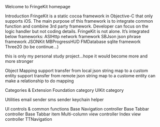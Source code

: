 


<!DOCTYPE html>
<html>
  <head>
    <meta charset='utf-8'>
  </head>


  <body>
    Welcome to FringeKit homepage

Introduction
FringeKit is a static cocoa framework in Objective-C that only supports iOS. The main purpose of this framework is to integrate common function and combine 3rd party framework. Developer can focus on the logic handler but not coding details.
FringeKit is not alone. It’s integrated below frameworks:
ASIHttp network framework
SBJson json phrase framework
JSONKit
MBProgressHUD
FMDatabase sqlite framework
Three20 (to be continue…)

this is only my personal study project...hope it would become more and more stronger

Object Mapping
support transfer from local json string map to a custom entity
support transfer from remote json string map to a custome entity
can make a relationship to do mapping

Categories & Extension
Foundation category
UIKit category

Utilities
email sender
sms sender
keychain helper

UI controls & common functions
Base Navigation controller
Base Tabbar controller
Base Tabbar item
Multi-column view controller
Index view controller
TTNavigation
  </body>
</html>

